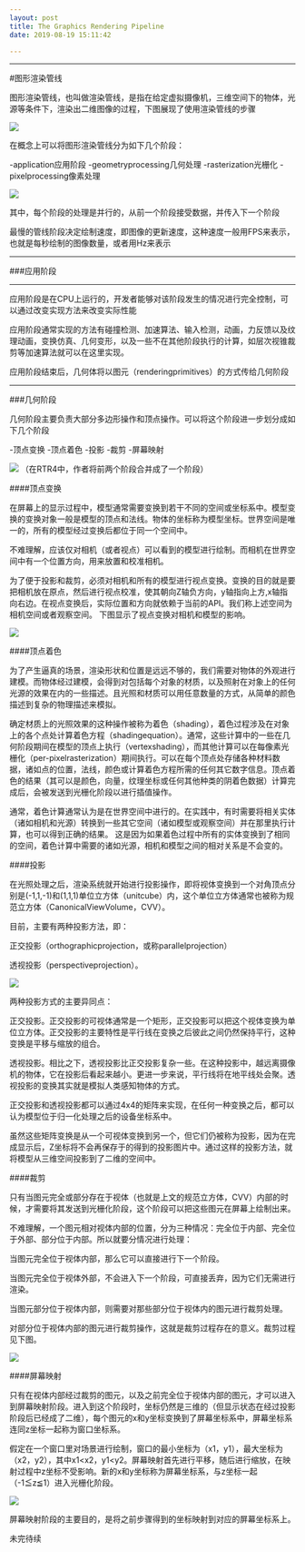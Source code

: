 ```yaml
---
layout: post
title: The Graphics Rendering Pipeline
date: 2019-08-19 15:11:42

---
```


---

#图形渲染管线

图形渲染管线，也叫做渲染管线，是指在给定虚拟摄像机，三维空间下的物体，光源等条件下，渲染出二维图像的过程，下图展现了使用渲染管线的步骤

![](http://www.realtimerendering.com/figures/thumb/RTR4.02.01.jpg)

在概念上可以将图形渲染管线分为如下几个阶段：

-application应用阶段
-geometryprocessing几何处理
-rasterization光栅化
-pixelprocessing像素处理

![](http://www.realtimerendering.com/figures/thumb/RTR4.02.02.jpg)

其中，每个阶段的处理是并行的，从前一个阶段接受数据，并传入下一个阶段

最慢的管线阶段决定绘制速度，即图像的更新速度，这种速度一般用FPS来表示，也就是每秒绘制的图像数量，或者用Hz来表示

---

###应用阶段

---

应用阶段是在CPU上运行的，开发者能够对该阶段发生的情况进行完全控制，可以通过改变实现方法来改变实际性能

应用阶段通常实现的方法有碰撞检测、加速算法、输入检测，动画，力反馈以及纹理动画，变换仿真、几何变形，以及一些不在其他阶段执行的计算，如层次视锥裁剪等加速算法就可以在这里实现。

应用阶段结束后，几何体将以图元（renderingprimitives）的方式传给几何阶段

---

###几何阶段

几何阶段主要负责大部分多边形操作和顶点操作。可以将这个阶段进一步划分成如下几个阶段

-顶点变换
-顶点着色
-投影
-裁剪
-屏幕映射

![](http://www.realtimerendering.com/figures/thumb/RTR4.02.03.jpg)
（在RTR4中，作者将前两个阶段合并成了一个阶段）


####顶点变换

在屏幕上的显示过程中，模型通常需要变换到若干不同的空间或坐标系中。模型变换的变换对象一般是模型的顶点和法线。物体的坐标称为模型坐标。世界空间是唯一的，所有的模型经过变换后都位于同一个空间中。

不难理解，应该仅对相机（或者视点）可以看到的模型进行绘制。而相机在世界空间中有一个位置方向，用来放置和校准相机。

为了便于投影和裁剪，必须对相机和所有的模型进行视点变换。变换的目的就是要把相机放在原点，然后进行视点校准，使其朝向Z轴负方向，y轴指向上方,x轴指向右边。在视点变换后，实际位置和方向就依赖于当前的API。我们称上述空间为相机空间或者观察空间。
下图显示了视点变换对相机和模型的影响。

![](http://www.realtimerendering.com/figures/thumb/RTR4.02.04.jpg)


####顶点着色

为了产生逼真的场景，渲染形状和位置是远远不够的，我们需要对物体的外观进行建模。而物体经过建模，会得到对包括每个对象的材质，以及照射在对象上的任何光源的效果在内的一些描述。且光照和材质可以用任意数量的方式，从简单的颜色描述到复杂的物理描述来模拟。

确定材质上的光照效果的这种操作被称为着色（shading），着色过程涉及在对象上的各个点处计算着色方程（shadingequation）。通常，这些计算中的一些在几何阶段期间在模型的顶点上执行（vertexshading），而其他计算可以在每像素光栅化（per-pixelrasterization）期间执行。可以在每个顶点处存储各种材料数据，诸如点的位置，法线，颜色或计算着色方程所需的任何其它数字信息。顶点着色的结果（其可以是颜色，向量，纹理坐标或任何其他种类的阴着色数据）计算完成后，会被发送到光栅化阶段以进行插值操作。

通常，着色计算通常认为是在世界空间中进行的。在实践中，有时需要将相关实体（诸如相机和光源）转换到一些其它空间（诸如模型或观察空间）并在那里执行计算，也可以得到正确的结果。
这是因为如果着色过程中所有的实体变换到了相同的空间，着色计算中需要的诸如光源，相机和模型之间的相对关系是不会变的。

####投影

在光照处理之后，渲染系统就开始进行投影操作，即将视体变换到一个对角顶点分别是(-1,1,-1)和(1,1,1)单位立方体（unitcube）内，这个单位立方体通常也被称为规范立方体（CanonicalViewVolume，CVV）。

目前，主要有两种投影方法，即：

正交投影（orthographicprojection，或称parallelprojection）

透视投影（perspectiveprojection）。

![](http://www.realtimerendering.com/figures/thumb/RTR4.02.05.jpg)

两种投影方式的主要异同点：

正交投影。正交投影的可视体通常是一个矩形，正交投影可以把这个视体变换为单位立方体。正交投影的主要特性是平行线在变换之后彼此之间仍然保持平行，这种变换是平移与缩放的组合。

透视投影。相比之下，透视投影比正交投影复杂一些。在这种投影中，越远离摄像机的物体，它在投影后看起来越小。更进一步来说，平行线将在地平线处会聚。透视投影的变换其实就是模拟人类感知物体的方式。

正交投影和透视投影都可以通过4x4的矩阵来实现，在任何一种变换之后，都可以认为模型位于归一化处理之后的设备坐标系中。

虽然这些矩阵变换是从一个可视体变换到另一个，但它们仍被称为投影，因为在完成显示后，Z坐标将不会再保存于的得到的投影图片中。通过这样的投影方法，就将模型从三维空间投影到了二维的空间中。

####裁剪

只有当图元完全或部分存在于视体（也就是上文的规范立方体，CVV）内部的时候，才需要将其发送到光栅化阶段，这个阶段可以把这些图元在屏幕上绘制出来。

不难理解，一个图元相对视体内部的位置，分为三种情况：完全位于内部、完全位于外部、部分位于内部。所以就要分情况进行处理：

当图元完全位于视体内部，那么它可以直接进行下一个阶段。

当图元完全位于视体外部，不会进入下一个阶段，可直接丢弃，因为它们无需进行渲染。

当图元部分位于视体内部，则需要对那些部分位于视体内的图元进行裁剪处理。

对部分位于视体内部的图元进行裁剪操作，这就是裁剪过程存在的意义。裁剪过程见下图。

![](http://www.realtimerendering.com/figures/thumb/RTR4.02.06.jpg)

####屏幕映射

只有在视体内部经过裁剪的图元，以及之前完全位于视体内部的图元，才可以进入到屏幕映射阶段。进入到这个阶段时，坐标仍然是三维的（但显示状态在经过投影阶段后已经成了二维），每个图元的x和y坐标变换到了屏幕坐标系中，屏幕坐标系连同z坐标一起称为窗口坐标系。

假定在一个窗口里对场景进行绘制，窗口的最小坐标为（x1，y1），最大坐标为（x2，y2），其中x1<x2，y1<y2。屏幕映射首先进行平移，随后进行缩放，在映射过程中z坐标不受影响。新的x和y坐标称为屏幕坐标系，与z坐标一起（-1≦z≦1）进入光栅化阶段。

![](http://www.realtimerendering.com/figures/thumb/RTR4.02.07.jpg)

屏幕映射阶段的主要目的，是将之前步骤得到的坐标映射到对应的屏幕坐标系上。

未完待续